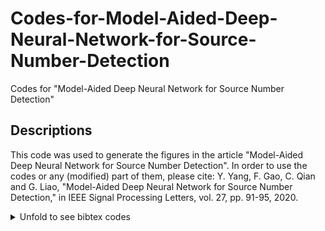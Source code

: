 # Codes-for-Model-Aided-Deep-Neural-Network-for-Source-Number-Detection
Codes for "Model-Aided Deep Neural Network for Source Number Detection"
## Descriptions
This code was used to generate the figures in the article "Model-Aided Deep Neural Network for Source Number Detection".
In order to use the codes or any (modified) part of them, please cite:
Y. Yang, F. Gao, C. Qian and G. Liao, "Model-Aided Deep Neural Network for Source Number Detection," in IEEE Signal Processing Letters, vol. 27, pp. 91-95, 2020.
<details>
<summary>Unfold to see bibtex codes</summary>
<pre><code>
@ARTICLE{8922743,
author={Y. {Yang} and F. {Gao} and C. {Qian} and G. {Liao}},
journal={IEEE Signal Process. Lett.},
title={Model-Aided Deep Neural Network for Source Number Detection},
year={2020},
volume={27},
number={},
pages={91-95},
month={},}
</code></pre>
</details>


